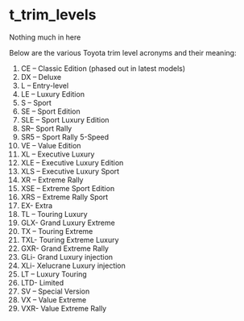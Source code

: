 # t_trim_levels
Nothing much in here


Below are the various Toyota trim level acronyms and their meaning:
1. CE – Classic Edition (phased out in latest models)
2. DX – Deluxe
3. L – Entry-level
4. LE – Luxury Edition
5. S – Sport
6. SE – Sport Edition
7. SLE – Sport Luxury Edition
8. SR– Sport Rally
9. SR5 – Sport Rally 5-Speed
10. VE – Value Edition
11. XL – Executive Luxury
12. XLE – Executive Luxury Edition
13. XLS – Executive Luxury Sport
14. XR – Extreme Rally
15. XSE – Extreme Sport Edition
16. XRS – Extreme Rally Sport
17. EX- Extra
18. TL – Touring Luxury
19. GLX- Grand Luxury Extreme
20. TX – Touring Extreme
21. TXL- Touring Extreme Luxury
22. GXR- Grand Extreme Rally
23. GLi- Grand Luxury injection
24. XLi- Xelucrane Luxury injection
25. LT – Luxury Touring
25. LTD- Limited
26. SV – Special Version
27. VX – Value Extreme
28. VXR- Value Extreme Rally
